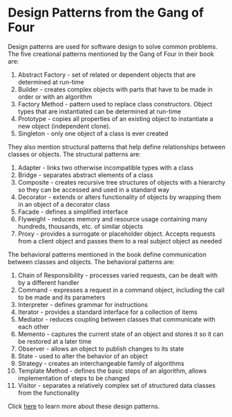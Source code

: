 # Design Patterns from the Gang of Four

Design patterns are used for software design to solve common problems. The five creational patterns mentioned by the Gang of Four in their book are: 
1. Abstract Factory - set of related or dependent objects that are determined at run-time
2. Builder - creates complex objects with parts that have to be made in order or with an algorithm
3. Factory Method - pattern used to replace class constructors. Object types that are instantiated can be determined at run-time
4. Prototype - copies all properties of an existing object to instantiate a new object (independent clone). 
5. Singleton - only one object of a class is ever created 

They also mention structural patterns that help define relationships between classes or objects. The structural patterns are:
1. Adapter - links two otherwise incompatible types with a class 
2. Bridge - separates abstract elements of a class
3. Composite - creates recursive tree structures of objects with a hierarchy so they can be accessed and used in a standard way
4. Decorator - extends or alters functionality of objects by wrapping them in an object of a decorator class
5. Facade - defines a simplified interface
6. Flyweight - reduces memory and resource usage containing many hundreds, thousands, etc. of similar objects
7. Proxy - provides a surrogate or placeholder object. Accepts requests from a client object and passes them to a real subject object as needed

The behavioral patterns mentioned in the book define communication between classes and objects. The behavioral patterns are:
1. Chain of Responsibility - processes varied requests, can be dealt with by a different handler
2. Command - expresses a request in a command object, including the call to be made and its parameters
3. Interpreter - defines grammar for instructions
4. Iterator - provides a standard interface for a collection of items
5. Mediator - reduces coupling between classes that communicate with each other
6. Memento - captures the current state of an object and stores it so it can be restored at a later time
7. Observer - allows an object to publish changes to its state
8. State - used to alter the behavior of an object 
9. Strategy - creates an interchangeable family of algorithms
10. Template Method - defines the basic steps of an algorithm, allows implementation of steps to be changed
11. Visitor - separates a relatively complex set of structured data classes from the functionality

Click [here](http://www.blackwasp.co.uk/gofpatterns.aspx) to learn more about these design patterns.